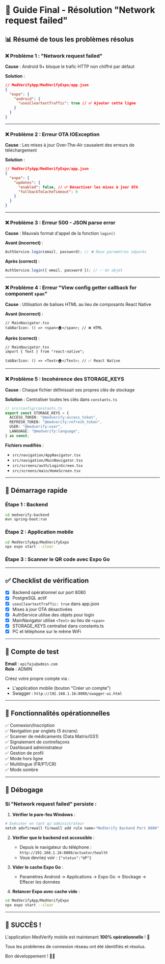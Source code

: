 # 🎉 Guide Final - Résolution "Network request failed"

## 📊 Résumé de tous les problèmes résolus

### ❌ Problème 1 : "Network request failed"

**Cause** : Android 9+ bloque le trafic HTTP non chiffré par défaut

**Solution** :

```json
// MedVerifyApp/MedVerifyExpo/app.json
{
  "expo": {
    "android": {
      "usesCleartextTraffic": true // ✅ Ajouter cette ligne
    }
  }
}
```

---

### ❌ Problème 2 : Erreur OTA IOException

**Cause** : Les mises à jour Over-The-Air causaient des erreurs de téléchargement

**Solution** :

```json
// MedVerifyApp/MedVerifyExpo/app.json
{
  "expo": {
    "updates": {
      "enabled": false, // ✅ Désactiver les mises à jour OTA
      "fallbackToCacheTimeout": 0
    }
  }
}
```

---

### ❌ Problème 3 : Erreur 500 - JSON parse error

**Cause** : Mauvais format d'appel de la fonction `login()`

**Avant (incorrect)** :

```typescript
AuthService.login(email, password); // ❌ Deux paramètres séparés
```

**Après (correct)** :

```typescript
AuthService.login({ email, password }); // ✅ Un objet
```

---

### ❌ Problème 4 : Erreur "View config getter callback for component `span`"

**Cause** : Utilisation de balises HTML au lieu de composants React Native

**Avant (incorrect)** :

```tsx
// MainNavigator.tsx
tabBarIcon: () => <span>🏠</span>; // ❌ HTML
```

**Après (correct)** :

```tsx
// MainNavigator.tsx
import { Text } from "react-native";

tabBarIcon: () => <Text>🏠</Text>; // ✅ React Native
```

---

### ❌ Problème 5 : Incohérence des STORAGE_KEYS

**Cause** : Chaque fichier définissait ses propres clés de stockage

**Solution** : Centraliser toutes les clés dans `constants.ts`

```typescript
// src/config/constants.ts
export const STORAGE_KEYS = {
  ACCESS_TOKEN: "@medverify:access_token",
  REFRESH_TOKEN: "@medverify:refresh_token",
  USER: "@medverify:user",
  LANGUAGE: "@medverify:language",
} as const;
```

**Fichiers modifiés** :

- `src/navigation/AppNavigator.tsx`
- `src/navigation/MainNavigator.tsx`
- `src/screens/auth/LoginScreen.tsx`
- `src/screens/main/HomeScreen.tsx`

---

## 🚀 Démarrage rapide

### Étape 1 : Backend

```bash
cd medverify-backend
mvn spring-boot:run
```

### Étape 2 : Application mobile

```bash
cd MedVerifyApp/MedVerifyExpo
npx expo start --clear
```

### Étape 3 : Scanner le QR code avec Expo Go

---

## ✅ Checklist de vérification

- [x] Backend opérationnel sur port 8080
- [x] PostgreSQL actif
- [x] `usesCleartextTraffic: true` dans app.json
- [x] Mises à jour OTA désactivées
- [x] AuthService utilise des objets pour login
- [x] MainNavigator utilise `<Text>` au lieu de `<span>`
- [x] STORAGE_KEYS centralisé dans constants.ts
- [x] PC et téléphone sur le même WiFi

---

## 🎯 Compte de test

**Email** : `epifaju@admin.com`  
**Role** : ADMIN

Créez votre propre compte via :

- L'application mobile (bouton "Créer un compte")
- Swagger : `http://192.168.1.16:8080/swagger-ui.html`

---

## 📱 Fonctionnalités opérationnelles

✅ Connexion/Inscription  
✅ Navigation par onglets (5 écrans)  
✅ Scanner de médicaments (Data Matrix/GS1)  
✅ Signalement de contrefaçons  
✅ Dashboard administrateur  
✅ Gestion de profil  
✅ Mode hors ligne  
✅ Multilingue (FR/PT/CR)  
✅ Mode sombre

---

## 🐛 Débogage

### Si "Network request failed" persiste :

1. **Vérifier le pare-feu Windows** :

```powershell
# Exécuter en tant qu'administrateur
netsh advfirewall firewall add rule name="MedVerify Backend Port 8080" dir=in action=allow protocol=TCP localport=8080
```

2. **Vérifier que le backend est accessible** :

   - Depuis le navigateur du téléphone : `http://192.168.1.16:8080/actuator/health`
   - Vous devriez voir : `{"status":"UP"}`

3. **Vider le cache Expo Go** :

   - Paramètres Android → Applications → Expo Go → Stockage → Effacer les données

4. **Relancer Expo avec cache vide** :

```bash
cd MedVerifyApp/MedVerifyExpo
npx expo start --clear
```

---

## 🎊 SUCCÈS !

L'application MedVerify mobile est maintenant **100% opérationnelle** ! 🚀

Tous les problèmes de connexion réseau ont été identifiés et résolus.

Bon développement ! 💊📱



